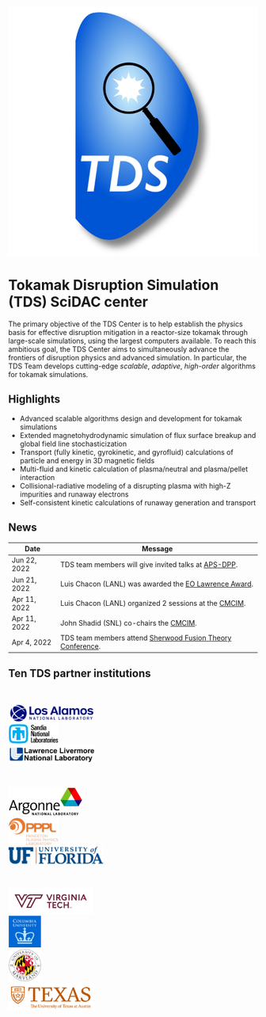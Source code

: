 <div class="col-md-6" markdown="1">

![](img/tds_full.png)

# Tokamak Disruption Simulation (TDS) SciDAC center

The primary objective of the TDS Center is to help establish the
physics basis for effective disruption mitigation in a reactor-size
tokamak through large-scale simulations, using the largest computers
available.  To reach this ambitious goal, the TDS Center aims to
simultaneously advance the frontiers of disruption physics and
advanced simulation.  In particular, the TDS Team develops
cutting-edge _scalable_, _adaptive_, _high-order_ algorithms for
tokamak simulations.

</div><div class="col-md-6 news-table" markdown="1">

## Highlights

* Advanced scalable algorithms design and development for tokamak simulations
* Extended magnetohydrodynamic simulation of flux surface breakup and global field line stochasticization
* Transport (fully kinetic, gyrokinetic, and gyrofluid) calculations of particle and energy in 3D magnetic fields
* Multi-fluid and kinetic calculation of plasma/neutral and plasma/pellet interaction
* Collisional-radiative modeling of a disrupting plasma with high-Z impurities and runaway electrons
* Self-consistent kinetic calculations of runaway generation and transport


## News

Date             | Message
---------------- | -----------------------------------------------------------------
Jun 22, 2022     | TDS team members will give invited talks at [APS-DPP](https://engage.aps.org/dpp/meetings/annual-meeting). 
Jun 21, 2022     | Luis Chacon (LANL) was awarded the [EO Lawrence Award](https://science.osti.gov/lawrence).
Apr 11, 2022     | Luis Chacon (LANL) organized 2 sessions at the [CMCIM](https://easychair.org/smart-program/CM2022/2022-04-04.html).
Apr 11, 2022     | John Shadid (SNL) co-chairs the [CMCIM](https://easychair.org/smart-program/CM2022/).
Apr 4, 2022      | TDS team members attend [Sherwood Fusion Theory Conference](https://www.sherwoodtheory.org/sw2022/index.php). 

## Ten TDS partner institutions

&nbsp;

<div class="row">
<div class="col-xs-6 col-md-6" style="width:1%;padding:0"></div>
<div class="col-xs-6 col-md-6" style="width:35%;padding:0"><a href="http://www.lanl.gov"><img src="img/logos/LANL.png" alt="LANL logo" class="desaturate" style="display:inline;padding:0;margin:0"></a></div>
<div class="col-xs-6 col-md-6" style="width:1%;padding:0"></div>
<div class="col-xs-6 col-md-6" style="width:20%;padding:0"><a href="http://www.sandia.gov"><img src="img/logos/SNL.png" alt="SNL logo" class="desaturate" style="display:inline;padding:0;margin:0"></a></div>
<div class="col-xs-6 col-md-6" style="width:3%;padding:0"></div>
<div class="col-xs-6 col-md-6" style="width:35%;padding:0"><a href="http://www.llnl.gov"><img src="img/logos/LLNL.png" alt="LLNL logo" class="desaturate" style="display:inline;padding:0;margin:0"></a></div>
<div class="col-xs-6 col-md-6" style="width:1%;padding:0"></div>
</div>

&nbsp;

<div class="row">
<div class="col-xs-6 col-md-6" style="width:3%;padding:0"></div>
<div class="col-xs-6 col-md-6" style="width:30%;padding:0"><a href="http://www.anl.gov"><img src="img/logos/ANL.png" alt="ANL logo" class="desaturate" style="display:inline;padding:0;margin:0"></a></div>
<div class="col-xs-6 col-md-6" style="width:4%;padding:0"></div>
<div class="col-xs-6 col-md-6" style="width:20%;padding:0"><a href="http://www.pppl.gov"><img src="img/logos/PPPL.png" alt="PPPL logo" class="desaturate" style="display:inline;padding:0;margin:0"></a></div>
<div class="col-xs-6 col-md-6" style="width:1%;padding:0"></div>
<div class="col-xs-6 col-md-6" style="width:38%;padding:0"><a href="http://www.ufl.edu"><img src="img/logos/Florida.png" alt="UFL logo" class="desaturate" style="display:inline;padding:0;margin:0"></a></div>
</div>

&nbsp;

<div class="row">
<div class="col-xs-6 col-md-6" style="width:34%;padding:0"><a href="http://www.vt.edu"><img src="img/logos/VT.png" alt="VT logo" class="desaturate" style="display:inline;padding:0;margin:0"></a></div>
<div class="col-xs-6 col-md-6" style="width:13%;padding:0"><a href="http://www.columbia.edu"><img src="img/logos/Columbia.png" alt="Columbia logo" class="desaturate" style="display:inline;padding:0;margin:0"></a></div>
<div class="col-xs-6 col-md-6" style="width:2%;padding:0"></div>
<div class="col-xs-6 col-md-6" style="width:13%;padding:0"><a href="http://www.umd.edu"><img src="img/logos/Maryland.png" alt="UMD logo" class="desaturate" style="display:inline;padding:0;margin:0"></a></div>
<div class="col-xs-6 col-md-6" style="width:1%;padding:0"></div>
<div class="col-xs-6 col-md-6" style="width:35%;padding:0"><a href="http://www.utexas.edu"><img src="img/logos/Texas.png" alt="UTexas logo" class="desaturate" style="display:inline;padding:0;margin:0"></a></div>
</div>

</div><div class="col-md-12 bottom"></div>
